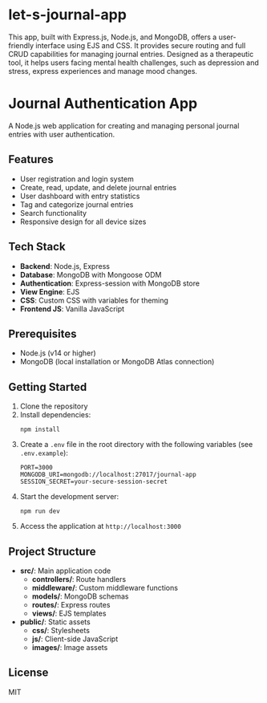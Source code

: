 # let-s-journal-app
This app, built with Express.js, Node.js, and MongoDB, offers a user-friendly interface using EJS and CSS. It provides secure routing and full CRUD capabilities for managing journal entries. Designed as a therapeutic tool, it helps users facing mental health challenges, such as depression and stress, express experiences and manage mood changes.

# Journal Authentication App

A Node.js web application for creating and managing personal journal entries with user authentication.

## Features

- User registration and login system
- Create, read, update, and delete journal entries
- User dashboard with entry statistics
- Tag and categorize journal entries
- Search functionality
- Responsive design for all device sizes

## Tech Stack

- **Backend**: Node.js, Express
- **Database**: MongoDB with Mongoose ODM
- **Authentication**: Express-session with MongoDB store
- **View Engine**: EJS
- **CSS**: Custom CSS with variables for theming
- **Frontend JS**: Vanilla JavaScript

## Prerequisites

- Node.js (v14 or higher)
- MongoDB (local installation or MongoDB Atlas connection)

## Getting Started

1. Clone the repository
2. Install dependencies:
   ```
   npm install
   ```
3. Create a `.env` file in the root directory with the following variables (see `.env.example`):
   ```
   PORT=3000
   MONGODB_URI=mongodb://localhost:27017/journal-app
   SESSION_SECRET=your-secure-session-secret
   ```
4. Start the development server:
   ```
   npm run dev
   ```
5. Access the application at `http://localhost:3000`

## Project Structure

- **src/**: Main application code
  - **controllers/**: Route handlers
  - **middleware/**: Custom middleware functions
  - **models/**: MongoDB schemas
  - **routes/**: Express routes
  - **views/**: EJS templates
- **public/**: Static assets
  - **css/**: Stylesheets
  - **js/**: Client-side JavaScript
  - **images/**: Image assets

## License

MIT
